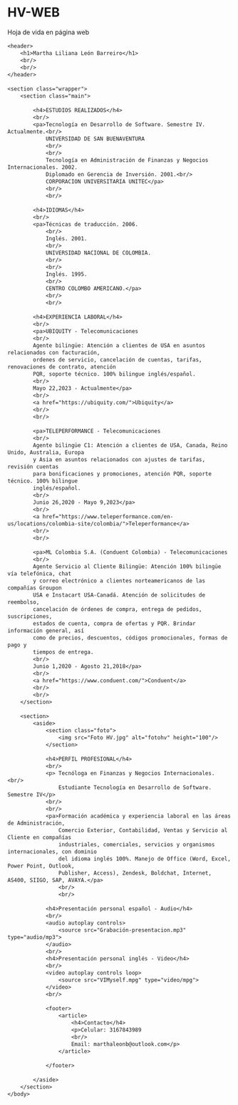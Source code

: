 # HV-WEB
Hoja de vida en página web

<!doctype html>
<html lang="en">
<head>
        <meta charset="UTF-8">              
        <title>Martha Liliana León Barreiro</title>
        <link rel="stylesheet" type="text/css" href="cssestilos-hv.css">
</head>
<body>
                          
    <header>
        <h1>Martha Liliana León Barreiro</h1>
        <br/>
        <br/>
    </header>
        
    <section class="wrapper">
        <section class="main">
                             
            <h4>ESTUDIOS REALIZADOS</h4>
            <br/>
            <pa>Tecnología en Desarrollo de Software. Semestre IV. Actualmente.<br/>
                UNIVERSIDAD DE SAN BUENAVENTURA
                <br/>
                <br/>
                Tecnología en Administración de Finanzas y Negocios Internacionales. 2002.
                Diplomado en Gerencia de Inversión. 2001.<br/>
                CORPORACION UNIVERSITARIA UNITEC</pa>
                <br/>
                <br/>

            <h4>IDIOMAS</h4>
            <br/>
            <pa>Técnicas de traducción. 2006.
                <br/>
                Inglés. 2001.
                <br/>
                UNIVERSIDAD NACIONAL DE COLOMBIA.
                <br/>
                <br/>
                Inglés. 1995.
                <br/>
                CENTRO COLOMBO AMERICANO.</pa>
                <br/>
                <br/>

            <h4>EXPERIENCIA LABORAL</h4>
            <br/>
            <pa>UBIQUITY - Telecomunicaciones
            <br/>
            Agente bilingüe: Atención a clientes de USA en asuntos relacionados con facturación, 
            ordenes de servicio, cancelación de cuentas, tarifas, renovaciones de contrato, atención
            PQR, soporte técnico. 100% bilingue inglés/español.
            <br/>
            Mayo 22,2023 - Actualmente</pa>
            <br/>
            <a href="https://ubiquity.com/">Ubiquity</a>
            <br/>
            <br/>
                                        
            <pa>TELEPERFORMANCE - Telecomunicaciones
            <br/>
            Agente bilingüe C1: Atención a clientes de USA, Canada, Reino Unido, Australia, Europa 
            y Asia en asuntos relacionados con ajustes de tarifas, revisión cuentas 
            para bonificaciones y promociones, atención PQR, soporte técnico. 100% bilingue 
            inglés/español.
            <br/>
            Junio 26,2020 - Mayo 9,2023</pa>
            <br/>
            <a href="https://www.teleperformance.com/en-us/locations/colombia-site/colombia/">Teleperformance</a>
            <br/>
            <br/>

            <pa>ML Colombia S.A. (Conduent Colombia) - Telecomunicaciones
            <br/>
            Agente Servicio al Cliente Bilingüe: Atención 100% bilingüe vía telefónica, chat 
            y correo electrónico a clientes norteamericanos de las compañías Groupon 
            USA e Instacart USA-Canadá. Atención de solicitudes de reembolso, 
            cancelación de órdenes de compra, entrega de pedidos, suscripciones, 
            estados de cuenta, compra de ofertas y PQR. Brindar información general, así 
            como de precios, descuentos, códigos promocionales, formas de pago y 
            tiempos de entrega.
            <br/>
            Junio 1,2020 - Agosto 21,2018</pa>
            <br/>
            <a href="https://www.conduent.com/">Conduent</a>
            <br/>
            <br/>
        </section>                                                         
 
        <section>
            <aside>
                <section class="foto">
                    <img src="Foto HV.jpg" alt="fotohv" height="100"/>
                </section>
                
                <h4>PERFIL PROFESIONAL</h4>
                <br/>
                <p> Tecnóloga en Finanzas y Negocios Internacionales. <br/>
                    Estudiante Tecnología en Desarrollo de Software. Semestre IV</p>
                <br/>      
                <br/>
                <pa>Formación académica y experiencia laboral en las áreas de Administración, 
                    Comercio Exterior, Contabilidad, Ventas y Servicio al Cliente en compañías 
                    industriales, comerciales, servicios y organismos internacionales, con dominio 
                    del idioma inglés 100%. Manejo de Office (Word, Excel, Power Point, Outlook, 
                    Publisher, Access), Zendesk, Boldchat, Internet, AS400, SIIGO, SAP, AVAYA.</pa>
                    <br/>
                    <br/>
        
                <h4>Presentación personal español - Audio</h4>
                <br/>
                <audio autoplay controls> 
                    <source src="Grabación-presentacion.mp3" type="audio/mp3">
                </audio>
                <br/>
                <h4>Presentación personal inglés - Video</h4>
                <br/>
                <video autoplay controls loop>
                    <source src="VIMyself.mpg" type="video/mpg">
                </video>
                <br/>
                   
                <footer>
                    <article>
                        <h4>Contacto</h4>
                        <p>Celular: 3167843989
                        <br/>
                        Email: marthaleonb@outlook.com</p>
                    </article>
    
                </footer>

            </aside>
        </section>
    </body>              
</html>
